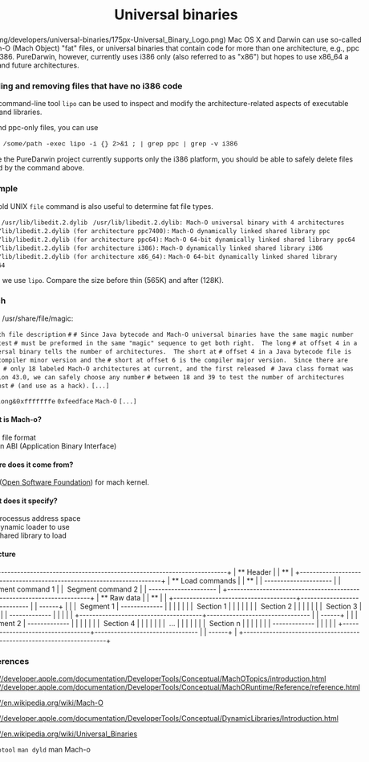 Universal binaries
==================

<div style="display:inline;float:right;margin-top:5px;margin-right:10px;margin-bottom:5px;margin-left:10px">
![](/img/developers/universal-binaries/175px-Universal_Binary_Logo.png)
Mac OS X and Darwin can use so-called Mach-O (Mach Object) "fat" files, or universal binaries that contain code for more than one architecture, e.g., ppc and i386.
PureDarwin, however, currently uses i386 only (also referred to as "x86") but hopes to use x86_64 a day and future architectures.

### Finding and removing files that have no i386 code
The command-line tool `lipo` can be used to inspect and modify the architecture-related aspects of executable files and libraries.

To find ppc-only files, you can use


<span style="font-family:courier new,monospace"><span style="font-size:small">find /some/path -exec lipo -i {} 2&gt;&1 ; | grep ppc | grep -v i386</span></span>

Since the PureDarwin project currently supports only the i386 platform, you should be able to safely delete files found by the command above.
### Example
The old UNIX `file` command is also useful to determine fat file types.


`file /usr/lib/libedit.2.dylib `
`/usr/lib/libedit.2.dylib: Mach-O universal binary with 4 architectures`
`/usr/lib/libedit.2.dylib (for architecture ppc7400):` `Mach-O dynamically linked shared library ppc`
`/usr/lib/libedit.2.dylib (for architecture ppc64):` `Mach-O 64-bit dynamically linked shared library ppc64`
`/usr/lib/libedit.2.dylib (for architecture i386):` `Mach-O dynamically linked shared library i386`
`/usr/lib/libedit.2.dylib (for architecture x86_64):` `Mach-O 64-bit dynamically linked shared library x86_64`

Then we use `lipo`. Compare the size before thin (565K) and after (128K).
### Mach
From /usr/share/file/magic:


`# mach file description`
`#`
`# Since Java bytecode and Mach-O universal binaries have the same magic number the test`
`# must be preformed in the same "magic" sequence to get both right.  The long`
`# at offset 4 in a universal binary tells the number of architectures.  The short at`
`# offset 4 in a Java bytecode file is the compiler minor version and the`
`# short at offset 6 is the compiler major version.  Since there are only `
`# only 18 labeled Mach-O architectures at current, and the first released `
`# Java class format was version 43.0, we can safely choose any number`
`# between 18 and 39 to test the number of architectures against`
`# (and use as a hack).`
`[...]`

`0` <span style="font-family:courier new,monospace"><span style="font-size:small">belong&0xfffffffe</span></span> `0xfeedface` `Mach-O`
`[...]`
#### What is Mach-o?
-   A file format
-   An ABI (Application Binary Interface)
#### Where does it come from?
OSF ([Open Software Foundation](http://en.wikipedia.org/wiki/Open_Software_Foundation)) for mach kernel.
#### What does it specify?
-   Processus address space
-   Dynamic loader to use
-   Shared library to load
#### Structure
+--------------------------------------------------------------------------+
| ** Header                                 |
| **                                                                  |
+--------------------------------------------------------------------------+
| ** Load commands                          |
| **                                                                  |
|   ---------------------                                                  |
|    Segment command 1                                                    |
|    Segment command 2                                                    |
|   ---------------------                                                  |
+--------------------------------------------------------------------------+
| ** Raw data                               |
| **                                                                  |
| +--------------------------------------+-------------------------------- |
| ------+                                                                  |
| |  Segment 1                          |   -------------                 |
|       |                                                                  |
| |                                      |    Section 1                   |
|       |                                                                  |
| |                                      |    Section 2                   |
|       |                                                                  |
| |                                      |    Section 3                   |
|       |                                                                  |
| |                                      |   -------------                 |
|       |                                                                  |
| +--------------------------------------+-------------------------------- |
| ------+                                                                  |
| |  Segment 2                          |   -------------                 |
|       |                                                                  |
| |                                      |    Section 4                   |
|       |                                                                  |
| |                                      |    ...                         |
|       |                                                                  |
| |                                      |    Section n                   |
|       |                                                                  |
| |                                      |   -------------                 |
|       |                                                                  |
| +--------------------------------------+-------------------------------- |
| ------+                                                                  |
+--------------------------------------------------------------------------+

### References
<http://developer.apple.com/documentation/DeveloperTools/Conceptual/MachOTopics/introduction.html> 
<http://developer.apple.com/documentation/DeveloperTools/Conceptual/MachORuntime/Reference/reference.html> 

<http://en.wikipedia.org/wiki/Mach-O> 


<http://developer.apple.com/documentation/DeveloperTools/Conceptual/DynamicLibraries/Introduction.html> 

<http://en.wikipedia.org/wiki/Universal_Binaries>

`man otool`
`man dyld`
man Mach-o

